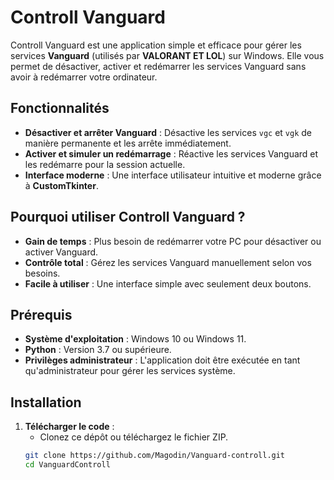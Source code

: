 # Controll Vanguard

Controll Vanguard est une application simple et efficace pour gérer les services **Vanguard** (utilisés par **VALORANT ET LOL**) sur Windows. Elle vous permet de désactiver, activer et redémarrer les services Vanguard sans avoir à redémarrer votre ordinateur.

## Fonctionnalités

- **Désactiver et arrêter Vanguard** : Désactive les services `vgc` et `vgk` de manière permanente et les arrête immédiatement.
- **Activer et simuler un redémarrage** : Réactive les services Vanguard et les redémarre pour la session actuelle.
- **Interface moderne** : Une interface utilisateur intuitive et moderne grâce à **CustomTkinter**.

## Pourquoi utiliser Controll Vanguard ?

- **Gain de temps** : Plus besoin de redémarrer votre PC pour désactiver ou activer Vanguard.
- **Contrôle total** : Gérez les services Vanguard manuellement selon vos besoins.
- **Facile à utiliser** : Une interface simple avec seulement deux boutons.

## Prérequis

- **Système d'exploitation** : Windows 10 ou Windows 11.
- **Python** : Version 3.7 ou supérieure.
- **Privilèges administrateur** : L'application doit être exécutée en tant qu'administrateur pour gérer les services système.

## Installation

1. **Télécharger le code** :
   - Clonez ce dépôt ou téléchargez le fichier ZIP.
   ```bash
   git clone https://github.com/Magodin/Vanguard-controll.git
   cd VanguardControll
